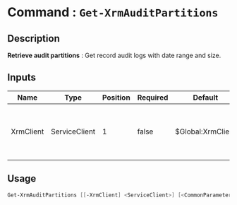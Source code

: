 # Command : `Get-XrmAuditPartitions` 

## Description

**Retrieve audit partitions** : Get record audit logs with date range and size.

## Inputs

Name|Type|Position|Required|Default|Description
----|----|--------|--------|-------|-----------
XrmClient|ServiceClient|1|false|$Global:XrmClient|Xrm connector initialized to target instance. Use latest one by default. (CrmServiceClient)


## Usage

```Powershell 
Get-XrmAuditPartitions [[-XrmClient] <ServiceClient>] [<CommonParameters>]
``` 


